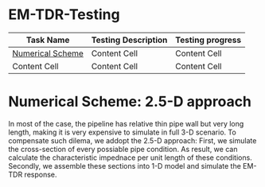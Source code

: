 # EM-TDR-Testing

| Task Name | Testing Description | Testing progress |
| ------------- | ------------- | ------------- |
| [Numerical Scheme](#numerical-scheme-25-d-approach)  | Content Cell  | Content Cell  |
| Content Cell  | Content Cell  | Content Cell  |


# Numerical Scheme: 2.5-D approach

In most of the case, the pipeline has relative thin pipe wall but very long length, making it is very expensive to simulate in full 3-D scenario. To compensate such dilema, we addopt the 2.5-D approach: First, we simulate the cross-section of every possiable pipe condition. As result, we can calculate the characteristic impednace per unit length of these conditions. Secondly, we assemble these sections into 1-D model and simulate the EM-TDR response. 
